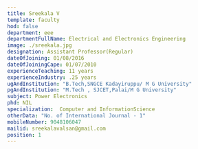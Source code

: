```yaml
---
title: Sreekala V
template: faculty
hod: false
department: eee
departmentFullName: Electrical and Electronics Engineering
image: ./sreekala.jpg
designation: Assistant Professor(Regular)
dateOfJoining: 01/08/2016
dateOfJoiningCape: 01/07/2010
experienceTeaching: 11 years
experienceIndustry: .25 years
ugAndInstitution: "B.Tech,SNGCE Kadayiruppu/ M G University"
pgAndInstitution: "M.Tech , SJCET,Palai/M G University"
subject: Power Electronics
phd: NIL
specialization:  Computer and InformationScience
otherData: "No. of International Journal - 1"
mobileNumber: 9048106047
mailid: sreekalavalsan@gmail.com
position: 1
---
```

